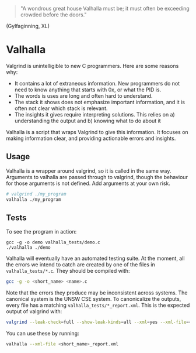 > "A wondrous great house Valhalla must be; it must often be exceeding crowded before the doors."

(Gylfaginning, XL)

# Valhalla

Valgrind is unintelligible to new C programmers. Here are some reasons why:
 - It contains a lot of extraneous information. New programmers do not need to know anything that starts with 0x, or what the PID is.
 - The words is uses are long and often hard to understand.
 - The stack it shows does not emphasize important information, and it is often not clear which stack is relevant.
 - The insights it gives require interpreting solutions. This relies on a) understanding the output and b) knowing what to do about it

 Valhalla is a script that wraps Valgrind to give this information. It focuses on making information clear, and providing actionable errors and insights.

## Usage

Valhalla is a wrapper around valgrind, so it is called in the same way. Arguments to valhalla are passed through to valgrind, though the behaviour for those arguments is not defined. Add arguments at your own risk.

```bash
# valgrind ./my_program
valhalla ./my_program
```

## Tests

To see the program in action:
```
gcc -g -o demo valhalla_tests/demo.c
./valhalla ./demo
```

Valhalla will eventually have an automated testing suite. At the moment, all the errors we intend to catch are created by one of the files in `valhalla_tests/*.c`.
They should be compiled with:
```bash
gcc -g -o <short_name> <name>.c
```

Note that the errors they produce may be inconsistent across systems. The canonical system is the UNSW CSE system.
To canonicalize the outputs, every file has a matching `valhalla_tests/*_report.xml`. This is the expected output of valgrind with:
```bash
valgrind --leak-check=full --show-leak-kinds=all --xml=yes --xml-file=<short_name>_report.xml --track-origins=yes ./<short_name>
```

You can use these by running:

```bash
valhalla --xml-file <short_name>_report.xml
```
